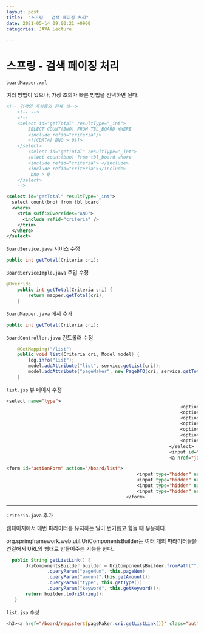 ```yaml
---
layout: post
title:  "스프링 - 검색 페이징 처리"
date: 2021-05-14 09:00:21 +0900
categories: JAVA Lecture

---
```

# 스프링 - 검색 페이징 처리



`boardMapper.xml`

여러 방법이 있으나, 가장 조회가 빠른 방법을 선택하면 된다.

```xml
<!-- 검색의 게시물의 전체 개-->
	<!-- -->
	<!-- 
	<select id="getTotal" resultType="_int">
		SELECT COUNT(BNO) FROM TBL_BOARD WHERE
		<include refid="criteria"/>
		<![CDATA[ BNO > 0]]>
	</select>
		<select id="getTotal" resultType="_int">
		select count(bno) from tbl_board where 
		<include refid="criteria"> </include>
        <include refid="criteria"></include>
		 bno > 0
	</select>
	-->

<select id="getTotal" resultType="_int">
  select count(bno) from tbl_board  
  <where>
    <trim suffixOverrides="AND">
      <include refid="criteria" />
    </trim>
  </where>
</select>
```

`BoardService.java` 서비스 수정

```java
public int getTotal(Criteria cri);
```

`BoardServiceImple.java` 주입 수정

```java
@Override
	public int getTotal(Criteria cri) {
		return mapper.getTotal(cri);
	}
```



`BoardMapper.java`  에서 추가

```java
public int getTotal(Criteria cri);
```

`BoardController.java` 컨트롤러 수정

```java
	@GetMapping("/list")
	public void list(Criteria cri, Model model) {
		log.info("list");
		model.addAttribute("list", service.getList(cri));
		model.addAttribute("pageMaker", new PageDTO(cri, service.getTotal(cri)));
	}
```

`list.jsp` 뷰 페이지 수정

```jsp
<select name="type">
																<option value="" ${pageMaker.cri.type == null ? 'selected':''}>검색 기준</option>
																<option value="T" ${pageMaker.cri.type == 'T' ? 'selected':''}>제목</option>
																<option value="C" ${pageMaker.cri.type == 'C' ? 'selected':''}>내용</option>
																<option value="W" ${pageMaker.cri.type == 'W' ? 'selected':''}>작성자</option>
																<option value="TC" ${pageMaker.cri.type == 'TC' ? 'selected':''}>제목 또는 내용</option>
																<option value="TW" ${pageMaker.cri.type == 'TW' ? 'selected':''}>제목 또는 작성자</option>
																<option value="TCW" ${pageMaker.cri.type == 'TCW' ? 'selected':''}>전체</option>
															</select>
															<input id="keyword" type="text" name="keyword" value="${pageMaker.cri.keyword}">
															<a href="javascript:void(0)" class="search button primary icon solid fa-search">검색</a>
```



```jsp
<form id="actionForm" action="/board/list">
												<input type="hidden" name="pageNum" value="${pageMaker.cri.pageNum}">
												<input type="hidden" name="amount" value="${pageMaker.cri.amount}">
												<input type="hidden" name="type" value="${pageMaker.cri.type}">
												<input type="hidden" name="keyword" value="${pageMaker.cri.keyword}">
											</form>
```



----



`Criteria.java` 추가

웹페이지에서 매번 파라미터를 유지하는 일이 번거롭고 힘들 때 유용하다. 

org.springframework.web.util.UriComponentsBuilder는 여러 개의 파라미터들을 연결해서 URL의 형태로 만들어주는 기능을 한다.

```java
  public String getListLink() {
	   UriComponentsBuilder builder = UriComponentsBuilder.fromPath("")
			   .queryParam("pageNum", this.pageNum)
			   .queryParam("amount",this.getAmount())
			   .queryParam("type", this.getType())
			   .queryParam("keyword", this.getKeyword());
	   return builder.toUriString();
   }
```



`list.jsp` 수정

```jsp
<h3><a href="/board/register${pageMaker.cri.getListLink()}" class="button small">글 등록</a></h3>
```



